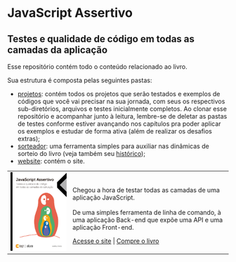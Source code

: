 # JavaScript Assertivo
## Testes e qualidade de código em todas as camadas da aplicação

Esse repositório contém todo o conteúdo relacionado ao livro.

Sua estrutura é composta pelas seguintes pastas:
-  [projetos](./projetos): contém todos os projetos que serão testados e exemplos de códigos que você vai precisar na sua jornada, com seus os respectivos sub-diretórios, arquivos e testes inicialmente completos. Ao clonar esse repositório e acompanhar junto à leitura, lembre-se de deletar as pastas de testes conforme estiver avançando nos capítulos pra poder aplicar os exemplos e estudar de forma ativa (além de realizar os desafios extras);
- [sorteador](./sorteador): uma ferramenta simples para auxiliar nas dinâmicas de sorteio do livro (veja também seu [histórico](./sorteador/HISTORY.md));
- [website](./website): contém o site.

<table>
  <tr>
    <td>
      <a href="http://javascriptassertivo.com.br/" target="_blank"><img src="./website/src/images/cover.png" width="350px" /></a>
    </td>
    <td>
      <p>
        Chegou a hora de testar todas as camadas de uma aplicação JavaScript.
        <br /><br />
        De uma simples ferramenta de linha de comando, à uma aplicação Back-end que expõe uma API e uma aplicação Front-end.
      </p>
      <a href="https://javascriptassertivo.com.br/" target="_blank">Acesse o site</a> | <a href="#" target="_blank">Compre o livro</a>
    </td>
  </tr>
</table>
